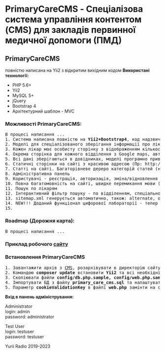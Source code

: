 <h1>PrimaryCareCMS - Спеціалізова система управління контентом (CMS) для закладів первинної медичної допомоги (ПМД)</h1>

<h2>PrimaryCareCMS</h2> повністю написана на Yii2 з відкритим вихідним кодом
<b>Використані технології:</b>
<ul>
    <li>PHP 5.6+</li>
    <li>Yii2</li>
    <li>MySQL 5+</li>
    <li>jQuery</li>
    <li>Bootstrap 4</li>
    <li>Архітектурний шаблон - MVC</li>
</ul>

<h3>Можливості PrimaryCareCMS:</h3>
<pre>
В процесі написання ...
1. Система написана повністю на <b>Yii2+Bootstrap4</b>, код надзвичайно простий (буде зрозумілий початківцю...)
2. Моделі для спеціалізованого зберігання інформації про лікарів (спеціальність, категорія, стаж роботи, місце роботи, телефон, фото, кількість пацієнтів, та інше...), відділення (лікарі, адреса, телефон, e-mail, координати Google maps та інше...)
3. Кожен лікар має особисту сторінку з відображенням кількості декларацій в вигляді графіків, з автоматичним розрахунком перевантаженості лікарів
4. Окрема сторінка для кожного відділення з Google maps, автоматично побудова загальної мапи всіх відділень, система автоматично будує дерево відділень
5. Всі дані зберігаються в довідниках, моделі програмно привязані до довідників
6. Статичні сторінки на сайті з красивою адресою (Пр: http://domain/en/site/about) 
7. Cтатті на сайті. Багаторівневе дереро категорій статей (необмежена кількість вкладень)
8. Адміністративна панель
9. Користувачі - реєстрація, авторизація, зміна/відновлення паролю
10. Повна багатомовність на сайті, швидке перемикання мови (en, uk, ru...)
11. Пошук по лікарям
12. Інтерактивний фільтр пошуку - по відділенням, спеціальності, категорії, вільні лікарі...
13. sitemap.xml генерується автоматично, також: alternate, og:title
14. NEW!!! Доданий функціонал цифорової лабораторії - тепер аналізи можна зберігати в базі даних системи. Анагізи групуються за категоріями, можна обєднувати в пакети, встановлювати окрему ціну на різні пакети. В різних пакетах можуть бути одинакові аналізи з різною ціною. Результати відправляються пацієнту на e-mail, як тільки лаборант введе всі параметри. В кінці місяця формується автоматичний звіт по пакетам для бухгалтерії.
15. 
</pre>

<h3>Roadmap (Дорожня карта):</h3>
<pre>
В процесі написання ...
</pre>

<h3>Приклад робочого <a href="https://berezne-pmd.rv.ua/uk" target="_blank">сайту</a></h3>

<h3>Встановлення PrimaryCareCMS </h3>
<pre>
1. Завантажити архів з <a href="https://github.com/YuriiRadio/PrimaryCare-CMS/archive/refs/heads/master.zip" target="_blank">CMS</a>, розархівувати в директорію сайту
2. Командою <b>composer update</b> встановити <b>Yii2</b> та всі необхідні залежності (прописані в composer.json)
3. Скопіювати файли <b>config/db.php.sample, config/web.php.sample</b>, перейменувати їхні копії в <b>db.php</b> та <b>web.php</b>
4. Імпортувати БД з файлу <b>primary_care_cms.sql</b> та налаштувати підключення в <b>db.php</b>
5. Параметр <b>cookieValidationKey</b> в файлі <b>web.php</b> замінти на свій, унікальний (32 символи, Yii::$app->security->generateRandomString();)
</pre>

<b>Вхід в панень адміністрування:</b>

Administrator
<br />login: admin 
<br />password: administrator


Test User
<br />login: testuser
<br />password: testuser


Yurii Radio 2019-2023